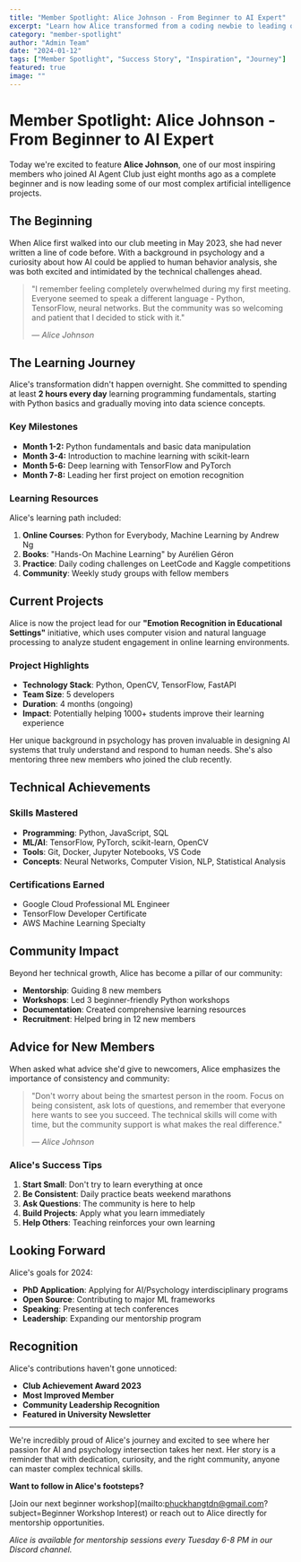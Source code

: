 ```yaml
---
title: "Member Spotlight: Alice Johnson - From Beginner to AI Expert"
excerpt: "Learn how Alice transformed from a coding newbie to leading our most complex AI projects in just 8 months."
category: "member-spotlight"
author: "Admin Team"
date: "2024-01-12"
tags: ["Member Spotlight", "Success Story", "Inspiration", "Journey"]
featured: true
image: ""
---
```


# Member Spotlight: Alice Johnson - From Beginner to AI Expert

Today we're excited to feature **Alice Johnson**, one of our most inspiring members who joined AI Agent Club just eight months ago as a complete beginner and is now leading some of our most complex artificial intelligence projects.

## The Beginning

When Alice first walked into our club meeting in May 2023, she had never written a line of code before. With a background in psychology and a curiosity about how AI could be applied to human behavior analysis, she was both excited and intimidated by the technical challenges ahead.

> "I remember feeling completely overwhelmed during my first meeting. Everyone seemed to speak a different language - Python, TensorFlow, neural networks. But the community was so welcoming and patient that I decided to stick with it."
>
> *— Alice Johnson*

## The Learning Journey

Alice's transformation didn't happen overnight. She committed to spending at least **2 hours every day** learning programming fundamentals, starting with Python basics and gradually moving into data science concepts.

### Key Milestones

- **Month 1-2:** Python fundamentals and basic data manipulation
- **Month 3-4:** Introduction to machine learning with scikit-learn
- **Month 5-6:** Deep learning with TensorFlow and PyTorch
- **Month 7-8:** Leading her first project on emotion recognition

### Learning Resources

Alice's learning path included:

1. **Online Courses**: Python for Everybody, Machine Learning by Andrew Ng
2. **Books**: "Hands-On Machine Learning" by Aurélien Géron
3. **Practice**: Daily coding challenges on LeetCode and Kaggle competitions
4. **Community**: Weekly study groups with fellow members

## Current Projects

Alice is now the project lead for our **"Emotion Recognition in Educational Settings"** initiative, which uses computer vision and natural language processing to analyze student engagement in online learning environments.

### Project Highlights

- **Technology Stack**: Python, OpenCV, TensorFlow, FastAPI
- **Team Size**: 5 developers
- **Duration**: 4 months (ongoing)
- **Impact**: Potentially helping 1000+ students improve their learning experience

Her unique background in psychology has proven invaluable in designing AI systems that truly understand and respond to human needs. She's also mentoring three new members who joined the club recently.

## Technical Achievements

### Skills Mastered

- **Programming**: Python, JavaScript, SQL
- **ML/AI**: TensorFlow, PyTorch, scikit-learn, OpenCV
- **Tools**: Git, Docker, Jupyter Notebooks, VS Code
- **Concepts**: Neural Networks, Computer Vision, NLP, Statistical Analysis

### Certifications Earned

- Google Cloud Professional ML Engineer
- TensorFlow Developer Certificate
- AWS Machine Learning Specialty

## Community Impact

Beyond her technical growth, Alice has become a pillar of our community:

- **Mentorship**: Guiding 8 new members
- **Workshops**: Led 3 beginner-friendly Python workshops
- **Documentation**: Created comprehensive learning resources
- **Recruitment**: Helped bring in 12 new members

## Advice for New Members

When asked what advice she'd give to newcomers, Alice emphasizes the importance of consistency and community:

> "Don't worry about being the smartest person in the room. Focus on being consistent, ask lots of questions, and remember that everyone here wants to see you succeed. The technical skills will come with time, but the community support is what makes the real difference."
>
> *— Alice Johnson*

### Alice's Success Tips

1. **Start Small**: Don't try to learn everything at once
2. **Be Consistent**: Daily practice beats weekend marathons
3. **Ask Questions**: The community is here to help
4. **Build Projects**: Apply what you learn immediately
5. **Help Others**: Teaching reinforces your own learning

## Looking Forward

Alice's goals for 2024:

- **PhD Application**: Applying for AI/Psychology interdisciplinary programs
- **Open Source**: Contributing to major ML frameworks
- **Speaking**: Presenting at tech conferences
- **Leadership**: Expanding our mentorship program

## Recognition

Alice's contributions haven't gone unnoticed:

- **Club Achievement Award 2023**
- **Most Improved Member**
- **Community Leadership Recognition**
- **Featured in University Newsletter**

---

We're incredibly proud of Alice's journey and excited to see where her passion for AI and psychology intersection takes her next. Her story is a reminder that with dedication, curiosity, and the right community, anyone can master complex technical skills.

**Want to follow in Alice's footsteps?**

[Join our next beginner workshop](mailto:phuckhangtdn@gmail.com?subject=Beginner Workshop Interest) or reach out to Alice directly for mentorship opportunities.

*Alice is available for mentorship sessions every Tuesday 6-8 PM in our Discord channel.*